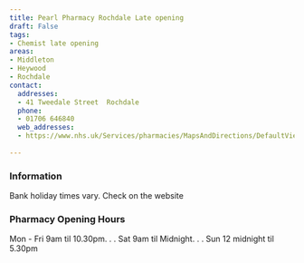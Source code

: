 ```yaml
---
title: Pearl Pharmacy Rochdale Late opening
draft: False
tags:
- Chemist late opening
areas:
- Middleton
- Heywood
- Rochdale
contact:
  addresses:
  - 41 Tweedale Street  Rochdale
  phone:
  - 01706 646840
  web_addresses:
  - https://www.nhs.uk/Services/pharmacies/MapsAndDirections/DefaultView.aspx?id=110083
 
---
```


### Information
Bank holiday times vary. Check on the website

### Pharmacy Opening Hours
Mon - Fri 9am til 10.30pm. . .
Sat 9am til Midnight. . .
Sun 12 midnight til 5.30pm
